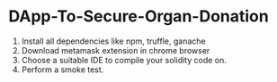 # DApp-To-Secure-Organ-Donation
<ol>
  <li>Install all dependencies like npm, truffle, ganache</li>
  <li>Download metamask extension in chrome browser</li>
  <li>Choose a suitable IDE to compile your solidity code on.</li>
  <li>Perform a smoke test.</li>
</ol>
  

